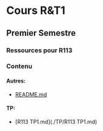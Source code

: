 # Cours R&T1
## Premier Semestre
### Ressources pour R113
### Contenu

#### Autres:
- [README.md](./README.md)

#### TP:
- [R113 TP1.md](./TP/R113 TP1.md)


